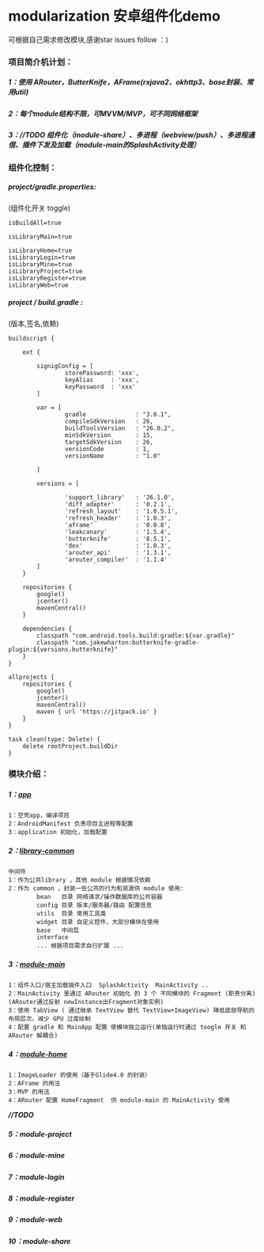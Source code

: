 # modularization 安卓组件化demo
可根据自己需求修改模块,感谢star issues follow ：) 

### 项目简介机计划：
##### 1：使用 ARouter，ButterKnife，AFrame(rxjava2、okhttp3、base封装、常用util)
##### 2：每个module结构不限，可MVVM/MVP，可不同网络框架
##### 3：*//TODO*   组件化（module-share）、多进程（webview/push）、多进程通信、插件下发及加载（module-main的SplashActivity处理）

### 组件化控制：

##### project/gradle.properties:
(组件化开关 toggle)

```
isBuildAll=true

isLibraryMain=true

isLibraryHome=true
isLibraryLogin=true
isLibraryMine=true
isLibraryProject=true
isLibraryRegister=true
isLibraryWeb=true
```

##### project / build.gradle :
(版本,签名,依赖)
```
buildscript {

    ext {

        signigConfig = [
                storePassword: 'xxx',
                keyAlias     : 'xxx',
                keyPassword  : 'xxx'
        ]

        var = [
                gradle              : "3.0.1",
                compileSdkVersion   : 26,
                buildToolsVersion   : "26.0.2",
                minSdkVersion       : 15,
                targetSdkVersion    : 26,
                versionCode         : 1,
                versionName         : "1.0"

        ]

        versions = [

                'support_library'   : '26.1.0',
                'diff_adapter'      : '0.2.1',
                'refresh_layout'    : '1.0.5.1',
                'refresh_header'    : '1.0.3',
                'aframe'            : '0.0.8',
                'leakcanary'        : '1.5.4',
                'butterknife'       : '8.5.1',
                'dex'               : '1.0.3',
                'arouter_api'       : '1.3.1',
                'arouter_compiler'  : '1.1.4'
        ]
    }

    repositories {
        google()
        jcenter()
        mavenCentral()
    }

    dependencies {
        classpath "com.android.tools.build:gradle:${var.gradle}"
        classpath "com.jakewharton:butterknife-gradle-plugin:${versions.butterknife}"
    }
}

allprojects {
    repositories {
        google()
        jcenter()
        mavenCentral()
        maven { url 'https://jitpack.io' }
    }
}

task clean(type: Delete) {
    delete rootProject.buildDir
}
```



### 模块介绍：

##### 1：[app](https://github.com/woaigmz/modularization/blob/master/app/README.md)

```
1：空壳app，编译项目
2：AndroidManifest 负责项目主进程等配置
3：application 初始化，加载配置
```

##### 2：[library-common](https://github.com/woaigmz/modularization/blob/master/library-common/README.md)

```
中间件
1：作为公共library ，其他 module 根据情况依赖
2：作为 common ，封装一些公共的行为和资源供 module 使用:
        bean   目录 网络请求/操作数据库的公共容器
        config 目录 版本/服务器/路由 配置信息
        utils  目录 常用工具类
        widget 目录 自定义控件，大部分模块在使用
        base   中间层
        interface
        ... 根据项目需求自行扩展 ...

```

##### 3：[module-main](https://github.com/woaigmz/modularization/blob/master/module-main/README.md)

```
1：组件入口/宿主加载插件入口  SplashActivity  MainActivity ..
2：MainActivity 里通过 ARouter 初始化 的 3 个 不同模块的 Fragment (职责分离)(ARouter通过反射 newInstance出Fragment对象实例)
3：使用 TabView ( 通过继承 TextView 替代 TextView+ImageView) 降低底部导航的布局层次，减少 GPU 过度绘制
4：配置 gradle 和 MainApp 配置 使模块独立运行(单独运行时通过 toogle 开关 和 ARouter 解耦合)
```

##### 4：[module-home](https://github.com/woaigmz/modularization/blob/master/module-home/README.md)

```
1：ImageLoader 的使用（基于Glide4.0 的封装）
2：AFrame 的用法
3：MVP 的用法
4：ARouter 配置 HomeFragment  供 module-main 的 MainActivity 使用
```
*__//TODO__*
##### 5：module-project

##### 6：module-mine

##### 7：module-login

##### 8：module-register

##### 9：module-web

##### 10：module-share
